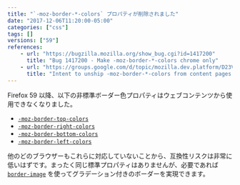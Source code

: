```yaml
---
title: "`-moz-border-*-colors` プロパティが削除されました"
date: "2017-12-06T11:20:00-05:00"
categories: ["css"]
tags: []
versions: ["59"]
references:
    - url: "https://bugzilla.mozilla.org/show_bug.cgi?id=1417200"
      title: "Bug 1417200 - Make -moz-border-*-colors chrome only"
    - url: "https://groups.google.com/d/topic/mozilla.dev.platform/D23VvCJO53Q/discussion"
      title: "Intent to unship -moz-border-*-colors from content pages."
---
```

Firefox 59 以降、以下の非標準ボーダー色プロパティはウェブコンテンツから使用できなくなりました。

* [`-moz-border-top-colors`](https://developer.mozilla.org/ja/docs/Web/CSS/-moz-border-top-colors)
* [`-moz-border-right-colors`](https://developer.mozilla.org/ja/docs/Web/CSS/-moz-border-right-colors)
* [`-moz-border-bottom-colors`](https://developer.mozilla.org/ja/docs/Web/CSS/-moz-border-bottom-colors)
* [`-moz-border-left-colors`](https://developer.mozilla.org/ja/docs/Web/CSS/-moz-border-left-colors)

他のどのブラウザーもこれらに対応していないことから、互換性リスクは非常に低いはずです。まったく同じ標準プロパティはありませんが、必要であれば [`border-image`](https://developer.mozilla.org/ja/docs/Web/CSS/border-image) を使ってグラデーション付きのボーダーを実現できます。
